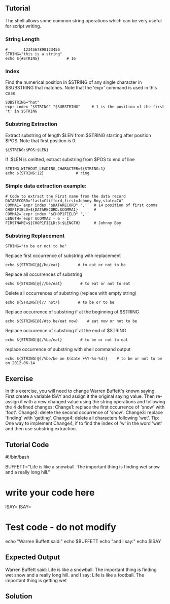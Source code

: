 Tutorial
--------

The shell allows some common string operations which can be very useful for script writing.

### String Length

    #       1234567890123456
    STRING="this is a string"
    echo ${#STRING}            # 16

### Index

Find the numerical position in $STRING of any single character in $SUBSTRING that matches. Note that the 'expr' command is used in this case.

    SUBSTRING="hat"
    expr index "$STRING" "$SUBSTRING"     # 1 is the position of the first 't' in $STRING

### Substring Extraction

Extract substring of length $LEN from $STRING starting after position $POS. Note that first position is 0.

    ${STRING:$POS:$LEN}

If :$LEN is omitted, extract substring from $POS to end of line

    STRING_WITHOUT_LEADING_CHARACTER=${STRING:1}
    echo ${STRING:12}              # ring

### Simple data extraction example:

    # Code to extract the First name from the data record
    DATARECORD="last=Clifford,first=Johnny Boy,state=CA"
    COMMA1=`expr index "$DATARECORD" ','`  # 14 position of first comma
    CHOP1FIELD=${DATARECORD:$COMMA1}       #
    COMMA2=`expr index "$CHOP1FIELD" ','`
    LENGTH=`expr $COMMA2 - 6 - 1`
    FIRSTNAME=${CHOP1FIELD:6:$LENGTH}      # Johnny Boy

### Substring Replacement

    STRING="to be or not to be"

Replace first occurrence of substring with replacement

    echo ${STRING[@]/be/eat}        # to eat or not to be

Replace all occurrences of substring

    echo ${STRING[@]//be/eat}        # to eat or not to eat

Delete all occurrences of substring (replace with empty string)

    echo ${STRING[@]// not/}        # to be or to be

Replace occurrence of substring if at the beginning of $STRING

    echo ${STRING[@]/#to be/eat now}    # eat now or not to be

Replace occurrence of substring if at the end of $STRING

    echo ${STRING[@]/%be/eat}        # to be or not to eat

replace occurrence of substring with shell command output

    echo ${STRING[@]/%be/be on $(date +%Y-%m-%d)}    # to be or not to be on 2012-06-14

Exercise
--------
In this exercise, you will need to change Warren Buffett's known saying. First create a variable ISAY and assign it the original saying value. Then re-assign it with a new changed value using the string operations and following the 4 defined changes: 
Change1: replace the first occurrence of 'snow' with 'foot'. 
Change2: delete the second occurrence of 'snow'. 
Change3: replace 'finding' with 'getting'. 
Change4: delete all characters following 'wet'. Tip: One way to implement Change4, if to find the index of 'w' in the word 'wet' and then use substring extraction.

Tutorial Code
-------------
#!/bin/bash

BUFFETT="Life is like a snowball. The important thing is finding wet snow and a really long hill."
# write your code here
ISAY=
ISAY=



# Test code - do not modify
echo "Warren Buffett said:"
echo $BUFFETT
echo "and I say:"
echo $ISAY

Expected Output
---------------
Warren Buffett said:
Life is like a snowball. The important thing is finding wet snow and a really long hill.
and I say:
Life is like a football. The important thing is getting wet

Solution
--------